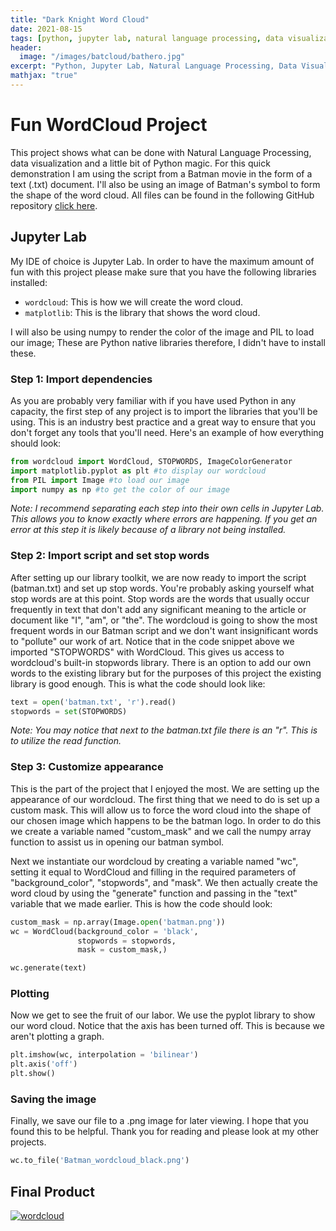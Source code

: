 ```yaml
---
title: "Dark Knight Word Cloud"
date: 2021-08-15
tags: [python, jupyter lab, natural language processing, data visualization, word cloud,etl]
header:
  image: "/images/batcloud/bathero.jpg"
excerpt: "Python, Jupyter Lab, Natural Language Processing, Data Visualization, Word Cloud, ETL"
mathjax: "true"
---
```


# Fun WordCloud Project

This project shows what can be done with Natural Language Processing, data visualization and a little bit of Python magic. For this quick demonstration I am using the script from a Batman movie in the form of a text (.txt) document. I'll also be using an image of Batman's symbol to form the shape of the word cloud. All files can be found in the following GitHub repository [click here](https://github.com/SolvedbySteve/Batman_wordcloud).

## Jupyter Lab

My IDE of choice is Jupyter Lab. In order to have the maximum amount of fun with this project please make sure that you have the following libraries installed:

- `wordcloud`: This is how we will create the word cloud.
- `matplotlib`: This is the library that shows the word cloud.

I will also be using numpy to render the color of the image and PIL to load our image; These are Python native libraries therefore, I didn't have to install these.

### Step 1: Import dependencies

As you are probably very familiar with if you have used Python in any capacity, the first step of any project is to import the libraries that you'll be using. This is an industry best practice and a great way to ensure that you don't forget any tools that you'll need. Here's an example of how everything should look:

```python
from wordcloud import WordCloud, STOPWORDS, ImageColorGenerator
import matplotlib.pyplot as plt #to display our wordcloud
from PIL import Image #to load our image
import numpy as np #to get the color of our image
```
*Note: I recommend separating each step into their own cells in Jupyter Lab. This allows you to know exactly where errors are happening. If you get an error at this step it is likely because of a library not being installed.*

### Step 2: Import script and set stop words

After setting up our library toolkit, we are now ready to import the script (batman.txt) and set up stop words. You're probably asking yourself what stop words are at this point. Stop words are the words that usually occur frequently in text that don't add any significant meaning to the article or document like "I", "am", or "the". The wordcloud is going to show the most frequent words in our Batman script and we don't want insignificant words to "pollute" our work of art.  Notice that in the code snippet above we imported "STOPWORDS" with WordCloud. This gives us access to wordcloud's built-in stopwords library. There is an option to add our own words to the existing library but for the purposes of this project the existing library is good enough. This is what the code should look like:

```python
text = open('batman.txt', 'r').read()
stopwords = set(STOPWORDS)
```
*Note: You may notice that next to the batman.txt file there is an "r". This is to utilize the read function.*

### Step 3: Customize appearance

This is the part of the project that I enjoyed the most. We are setting up the appearance of our wordcloud. The first thing that we need to do is set up a custom mask. This will allow us to force the word cloud into the shape of our chosen image which happens to be the batman logo. In order to do this we create a variable named "custom_mask" and we call the numpy array function to assist us in opening our batman symbol. 

Next we instantiate our wordcloud by creating a variable named "wc", setting it equal to WordCloud and filling in the required parameters of "background_color", "stopwords", and "mask". We then actually create the word cloud by using the "generate" function and passing in the "text" variable that we made earlier. This is how the code should look:


```python
custom_mask = np.array(Image.open('batman.png')) 
wc = WordCloud(background_color = 'black',
               stopwords = stopwords,
               mask = custom_mask,)

wc.generate(text)
```

### Plotting
Now we get to see the fruit of our labor. We use the pyplot library to show our word cloud. Notice that the axis has been turned off. This is because we aren't plotting a graph.
```python
plt.imshow(wc, interpolation = 'bilinear')
plt.axis('off')
plt.show()

```

### Saving the image

Finally, we save our file to a .png image for later viewing. I hope that you found this to be helpful. Thank you for reading and please look at my other projects.

```python
wc.to_file('Batman_wordcloud_black.png')
```


## Final Product

<a href="/images/batmancloud/Batman_wordcloud_black.png"> <img src="{{ site.url }}{{ site.baseurl }}/images/batmancloud/Batman_wordcloud_black.png" alt="wordcloud"/></a>






